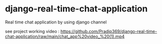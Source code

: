 # django-real-time-chat-application
Real time chat application by using django channel



see project working video : https://github.com/Pradip369/django-real-time-chat-application/raw/main/chat_app%20video_%20(1).mp4
